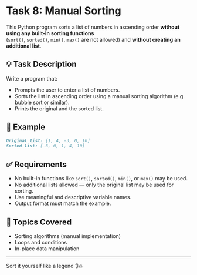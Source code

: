 # Task 8: Manual Sorting

This Python program sorts a list of numbers in ascending order **without using any built-in sorting functions**  
(`sort()`, `sorted()`, `min()`, `max()` are not allowed) and **without creating an additional list**.

## 💡 Task Description

Write a program that:

- Prompts the user to enter a list of numbers.
- Sorts the list in ascending order using a manual sorting algorithm (e.g. bubble sort or similar).
- Prints the original and the sorted list.

## 🧾 Example
```markdown
Original list: [1, 4, -3, 0, 10]
Sorted list: [-3, 0, 1, 4, 10]
```

## ✅ Requirements

- No built-in functions like `sort()`, `sorted()`, `min()`, or `max()` may be used.
- No additional lists allowed — only the original list may be used for sorting.
- Use meaningful and descriptive variable names.
- Output format must match the example.

## 📌 Topics Covered

- Sorting algorithms (manual implementation)  
- Loops and conditions  
- In-place data manipulation  

---

Sort it yourself like a legend 🔃🔥

